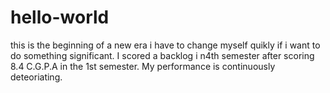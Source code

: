 # hello-world
this is the beginning of a new era
i have to change myself quikly if i want to do something significant.
I scored a backlog i n4th semester after scoring 8.4 C.G.P.A in the 1st semester. My performance is continuously deteoriating.
